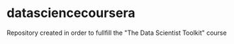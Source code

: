 # datasciencecoursera
Repository created in order to fullfill the "The Data Scientist Toolkit" course

